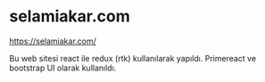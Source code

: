 # selamiakar.com
https://selamiakar.com/

Bu web sitesi react ile redux (rtk) kullanılarak yapıldı. Primereact ve bootstrap UI olarak kullanıldı. 
